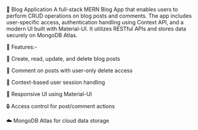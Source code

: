 📘 Blog Application
A full-stack MERN Blog App that enables users to perform CRUD operations on blog posts and comments. The app includes user-specific access, authentication handling using Context API, and a modern UI built with Material-UI. It utilizes RESTful APIs and stores data securely on MongoDB Atlas.


🚀 Features:-

📝 Create, read, update, and delete blog posts

💬 Comment on posts with user-only delete access

👤 Context-based user session handling

🎨 Responsive UI using Material-UI

🔒 Access control for post/comment actions

☁️ MongoDB Atlas for cloud data storage



